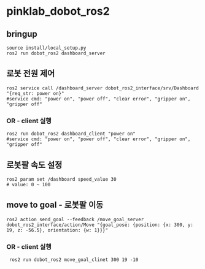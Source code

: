 # pinklab_dobot_ros2

## bringup
```
source install/local_setup.py
ros2 run dobot_ros2 dashboard_server
```
## 로봇 전원 제어
```
ros2 service call /dashboard_server dobot_ros2_interface/srv/Dashboard "{req_str: power on}"
#service cmd: "power on", "power off", "clear error", "gripper on", "gripper off"
```
### OR - client 실행
```
ros2 run dobot_ros2 dashboard_client "power on"
#service cmd: "power on", "power off", "clear error", "gripper on", "gripper off"
```

## 로봇팔 속도 설정
```
ros2 param set /dashboard speed_value 30
# value: 0 ~ 100
```

## move to goal - 로봇팔 이동
```
ros2 action send_goal --feedback /move_goal_server dobot_ros2_interface/action/Move "{goal_pose: {position: {x: 300, y: 19, z: -56.5}, orientation: {w: 1}}}"
```
### OR - client 실행
```
 ros2 run dobot_ros2 move_goal_clinet 300 19 -10
```
